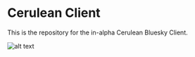 # Cerulean Client

This is the repository for the in-alpha Cerulean Bluesky Client.

![alt text](https://i.imgur.com/bzciwrw.png)
